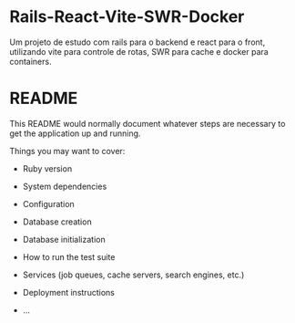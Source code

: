 # Rails-React-Vite-SWR-Docker
Um projeto de estudo com rails para o backend e react para o front, utilizando vite para controle de rotas, SWR para cache e docker para containers.
# README

This README would normally document whatever steps are necessary to get the
application up and running.

Things you may want to cover:

* Ruby version

* System dependencies

* Configuration

* Database creation

* Database initialization

* How to run the test suite

* Services (job queues, cache servers, search engines, etc.)

* Deployment instructions

* ...
